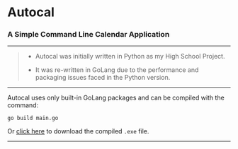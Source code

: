 # Autocal
### A Simple Command Line Calendar Application

---

> * Autocal was initially written in Python as my High School Project.
>
> * It was re-written in GoLang due to the performance and packaging issues faced in the Python version.

---

Autocal uses only built-in GoLang packages and can be compiled with the command: 

    go build main.go

Or [click here](https://github.com/) to download the compiled `.exe` file.

---
